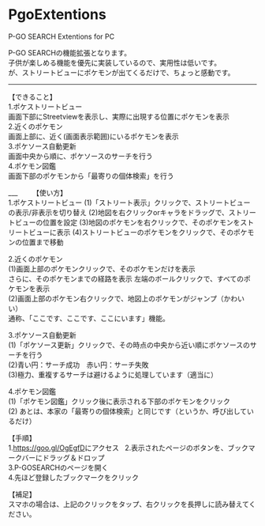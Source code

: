 # PgoExtentions
P-GO SEARCH Extentions for PC

P-GO SEARCHの機能拡張となります。  
子供が楽しめる機能を優先に実装しているので、実用性は低いです。  
が、ストリートビューにポケモンが出てくるだけで、ちょっと感動です。  
___
【できること】  
1.ポケストリートビュー  
   画面下部にStreetviewを表示し、実際に出現する位置にポケモンを表示  
2.近くのポケモン  
   画面上部に、近く(画面表示範囲)にいるポケモンを表示  
3.ポケソース自動更新  
   画面中央から順に、ポケソースのサーチを行う  
4.ポケモン図鑑  
   画面下部のポケモンから「最寄りの個体検索」を行う  

___   　
【使い方】  
1.ポケストリートビュー
(1)「ストリート表示」クリックで、ストリートビューの表示/非表示を切り替え
(2)地図を右クリックorキャラをドラッグで、ストリートビューの位置を設定
(3)地図のポケモンを右クリックで、そのポケモンをストリートビューに表示
(4)ストリートビューのポケモンをクリックで、そのポケモンの位置まで移動

2.近くのポケモン  
(1)画面上部のポケモンクリックで、そのポケモンだけを表示  
   さらに、そのポケモンまでの経路を表示
   左端のボールクリックで、すべてのポケモンを表示  
(2)画面上部のポケモン右クリックで、地図上のポケモンがジャンプ（かわいい）  
   通称、「ここです、ここです、ここにいます」機能。　  

3.ポケソース自動更新  
(1)「ポケソース更新」クリックで、その時点の中央から近い順にポケソースのサーチを行う  
(2)青い円：サーチ成功　赤い円：サーチ失敗  
(3)極力、重複するサーチは避けるように処理しています（適当に）   

4.ポケモン図鑑  
(1)「ポケモン図鑑」クリック後に表示される下部のポケモンをクリック  
(2) あとは、本家の「最寄りの個体検索」と同じです（というか、呼び出しているだけ）  

【手順】  
1.<https://goo.gl/OgEgfD>にアクセス  
2.表示されたページのボタンを、ブックマークバーにドラッグ＆ドロップ  
3.P-GOSEARCHのページを開く  
4.先ほど登録したブックマークをクリック  

【補足】  
スマホの場合は、上記のクリックをタップ、右クリックを長押しに読み替えてください。  
